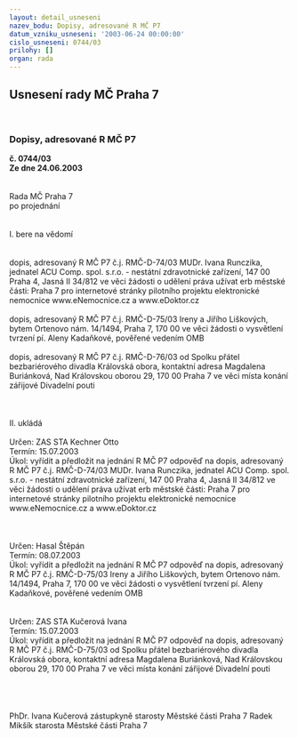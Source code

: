 ```yaml
---
layout: detail_usneseni
nazev_bodu: Dopisy, adresované R MČ P7
datum_vzniku_usneseni: '2003-06-24 00:00:00'
cislo_usneseni: 0744/03
prilohy: []
organ: rada
---
```

<div id="ucUsn_pList" class="usn">
	<span><h2>Usnesení rady MČ Praha 7 </h2>
<br></span><div class="standBody">
<span><h3>Dopisy, adresované R MČ P7</h3></span><div class="center">
		<strong>č. 0744/03</strong><br>
	</div>
<div class="center">
		<strong>Ze dne 24.06.2003</strong><br><br>
	</div>
<br>Rada MČ Praha 7<br>po projednání<br><br><br>I.	bere na vědomí<br><br> <br>dopis, adresovaný R MČ P7 č.j. RMČ-D-74/03 MUDr. Ivana Runczika, jednatel ACU Comp. spol. s.r.o. - nestátní zdravotnické zařízení, 147 00 Praha 4, Jasná II 34/812  ve věci žádosti o udělení práva užívat erb městské části: Praha 7 pro internetové stránky pilotního projektu elektronické nemocnice www.eNemocnice.cz a www.eDoktor.cz<br><br>dopis, adresovaný R MČ P7 č.j. RMČ-D-75/03 Ireny a Jiřího Liškových, bytem Ortenovo nám. 14/1494, Praha 7, 170 00 ve věci žádosti o vysvětlení tvrzení pí. Aleny Kadaňkové, pověřené vedením OMB<br><br>dopis, adresovaný R MČ P7 č.j. RMČ-D-76/03 od Spolku přátel bezbariérového divadla Královská obora, kontaktní adresa Magdalena Buriánková, Nad Královskou oborou 29, 170 00  Praha 7 ve věci místa konání zářijové Divadelní pouti <br><br><br><br>II.	ukládá <br><br>Určen:	ZAS STA Kechner Otto<br>Termín: 15.07.2003<br>Úkol:	vyřídit a předložit na jednání R MČ P7 odpověď na dopis, adresovaný R MČ P7 č.j. RMČ-D-74/03 MUDr. Ivana Runczika, jednatel ACU Comp. spol. s.r.o. - nestátní zdravotnické zařízení, 147 00 Praha 4, Jasná II 34/812  ve věci žádosti o udělení práva užívat erb městské části: Praha 7 pro internetové stránky pilotního projektu elektronické nemocnice www.eNemocnice.cz a www.eDoktor.cz<br><br> <br><br>Určen:	Hasal Štěpán<br>Termín: 08.07.2003<br>Úkol:	vyřídit a předložit na jednání R MČ P7 odpověď na dopis, adresovaný R MČ P7 č.j. RMČ-D-75/03 Ireny a Jiřího Liškových, bytem Ortenovo nám. 14/1494, Praha 7, 170 00 ve věci žádosti o vysvětlení tvrzení pí. Aleny Kadaňkové, pověřené vedením OMB<br> <br><br>Určen:	ZAS STA Kučerová Ivana<br>Termín: 15.07.2003<br>Úkol:	vyřídit a předložit na jednání R MČ P7 odpověď na dopis, adresovaný R MČ P7 č.j. RMČ-D-75/03 od Spolku přátel bezbariérového divadla Královská obora, kontaktní adresa Magdalena Buriánková, Nad Královskou oborou 29, 170 00  Praha 7 ve věci místa konání zářijové Divadelní pouti <br> <br><br> <br>	<br>PhDr. Ivana Kučerová zástupkyně starosty Městské části Praha 7	 Radek Mikšík starosta Městské části Praha 7<br>	<br><br>
</div>
</div>